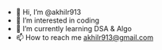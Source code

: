- 👋 Hi, I’m @akhilr913
- 👀 I’m interested in coding
- 🌱 I’m currently learning DSA & Algo
- 📫 How to reach me akhilr913@gmail.com

<!---
akhilr913/akhilr913 is a ✨ special ✨ repository because its `README.md` (this file) appears on your GitHub profile.
You can click the Preview link to take a look at your changes.
--->
